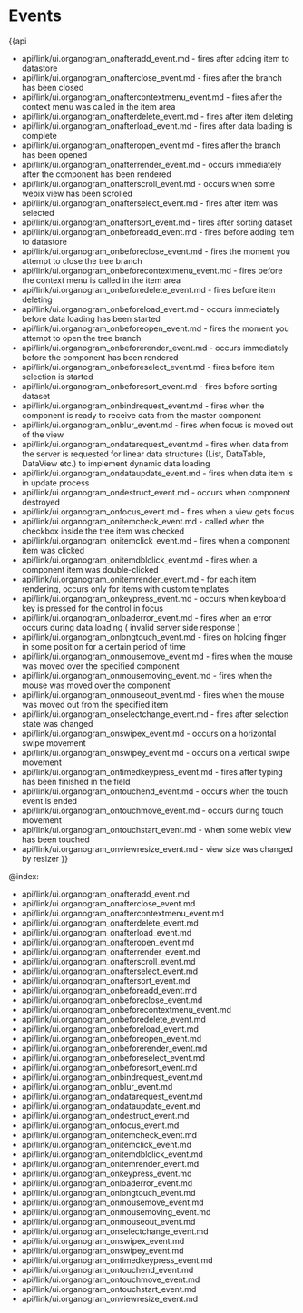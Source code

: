 Events
=======

{{api
- api/link/ui.organogram_onafteradd_event.md - fires after adding item to datastore
- api/link/ui.organogram_onafterclose_event.md - fires after the branch has been closed
- api/link/ui.organogram_onaftercontextmenu_event.md - fires after the context menu was called in the item area
- api/link/ui.organogram_onafterdelete_event.md - fires after item deleting
- api/link/ui.organogram_onafterload_event.md - fires after data loading is complete
- api/link/ui.organogram_onafteropen_event.md - fires after the branch has been opened
- api/link/ui.organogram_onafterrender_event.md - occurs immediately after the component has been rendered
- api/link/ui.organogram_onafterscroll_event.md - occurs when some webix view has been scrolled
- api/link/ui.organogram_onafterselect_event.md - fires after item was selected
- api/link/ui.organogram_onaftersort_event.md - fires after sorting dataset
- api/link/ui.organogram_onbeforeadd_event.md - fires before adding item to datastore
- api/link/ui.organogram_onbeforeclose_event.md - fires the moment you attempt to close the tree branch
- api/link/ui.organogram_onbeforecontextmenu_event.md - fires before the context menu is called in the item area
- api/link/ui.organogram_onbeforedelete_event.md - fires before item deleting
- api/link/ui.organogram_onbeforeload_event.md - occurs immediately before data loading has been started
- api/link/ui.organogram_onbeforeopen_event.md - fires the moment you attempt to open the tree branch
- api/link/ui.organogram_onbeforerender_event.md - occurs immediately before the component has been rendered
- api/link/ui.organogram_onbeforeselect_event.md - fires before item selection is started
- api/link/ui.organogram_onbeforesort_event.md - fires before sorting dataset
- api/link/ui.organogram_onbindrequest_event.md - fires when the component is ready to receive data from the master component
- api/link/ui.organogram_onblur_event.md - fires when focus is moved out of the view
- api/link/ui.organogram_ondatarequest_event.md - fires when data from the server is requested for linear data structures (List, DataTable, DataView etc.) to implement dynamic data loading
- api/link/ui.organogram_ondataupdate_event.md - fires when data item is in update process
- api/link/ui.organogram_ondestruct_event.md - occurs when component destroyed
- api/link/ui.organogram_onfocus_event.md - fires when a view gets focus
- api/link/ui.organogram_onitemcheck_event.md - called when the checkbox inside the tree item was checked
- api/link/ui.organogram_onitemclick_event.md - fires when a component item was clicked
- api/link/ui.organogram_onitemdblclick_event.md - fires when a component item was double-clicked
- api/link/ui.organogram_onitemrender_event.md - for each item rendering, occurs only for items with custom templates
- api/link/ui.organogram_onkeypress_event.md - occurs when keyboard key is pressed for the control in focus
- api/link/ui.organogram_onloaderror_event.md - fires when an error occurs during data loading ( invalid server side response )
- api/link/ui.organogram_onlongtouch_event.md - fires on holding finger in some position for a certain period of time
- api/link/ui.organogram_onmousemove_event.md - fires when the mouse was moved over the specified component
- api/link/ui.organogram_onmousemoving_event.md - fires when the mouse was moved over the component
- api/link/ui.organogram_onmouseout_event.md - fires when the mouse was moved out from the specified item
- api/link/ui.organogram_onselectchange_event.md - fires after selection state was changed
- api/link/ui.organogram_onswipex_event.md - occurs on a horizontal swipe movement
- api/link/ui.organogram_onswipey_event.md - occurs on a vertical swipe movement
- api/link/ui.organogram_ontimedkeypress_event.md - fires after typing has been finished in the field
- api/link/ui.organogram_ontouchend_event.md - occurs when the touch event is ended
- api/link/ui.organogram_ontouchmove_event.md - occurs during touch movement
- api/link/ui.organogram_ontouchstart_event.md - when some webix view has been touched
- api/link/ui.organogram_onviewresize_event.md - view size was changed by resizer
}}

@index:
- api/link/ui.organogram_onafteradd_event.md
- api/link/ui.organogram_onafterclose_event.md
- api/link/ui.organogram_onaftercontextmenu_event.md
- api/link/ui.organogram_onafterdelete_event.md
- api/link/ui.organogram_onafterload_event.md
- api/link/ui.organogram_onafteropen_event.md
- api/link/ui.organogram_onafterrender_event.md
- api/link/ui.organogram_onafterscroll_event.md
- api/link/ui.organogram_onafterselect_event.md
- api/link/ui.organogram_onaftersort_event.md
- api/link/ui.organogram_onbeforeadd_event.md
- api/link/ui.organogram_onbeforeclose_event.md
- api/link/ui.organogram_onbeforecontextmenu_event.md
- api/link/ui.organogram_onbeforedelete_event.md
- api/link/ui.organogram_onbeforeload_event.md
- api/link/ui.organogram_onbeforeopen_event.md
- api/link/ui.organogram_onbeforerender_event.md
- api/link/ui.organogram_onbeforeselect_event.md
- api/link/ui.organogram_onbeforesort_event.md
- api/link/ui.organogram_onbindrequest_event.md
- api/link/ui.organogram_onblur_event.md
- api/link/ui.organogram_ondatarequest_event.md
- api/link/ui.organogram_ondataupdate_event.md
- api/link/ui.organogram_ondestruct_event.md
- api/link/ui.organogram_onfocus_event.md
- api/link/ui.organogram_onitemcheck_event.md
- api/link/ui.organogram_onitemclick_event.md
- api/link/ui.organogram_onitemdblclick_event.md
- api/link/ui.organogram_onitemrender_event.md
- api/link/ui.organogram_onkeypress_event.md
- api/link/ui.organogram_onloaderror_event.md
- api/link/ui.organogram_onlongtouch_event.md
- api/link/ui.organogram_onmousemove_event.md
- api/link/ui.organogram_onmousemoving_event.md
- api/link/ui.organogram_onmouseout_event.md
- api/link/ui.organogram_onselectchange_event.md
- api/link/ui.organogram_onswipex_event.md
- api/link/ui.organogram_onswipey_event.md
- api/link/ui.organogram_ontimedkeypress_event.md
- api/link/ui.organogram_ontouchend_event.md
- api/link/ui.organogram_ontouchmove_event.md
- api/link/ui.organogram_ontouchstart_event.md
- api/link/ui.organogram_onviewresize_event.md


